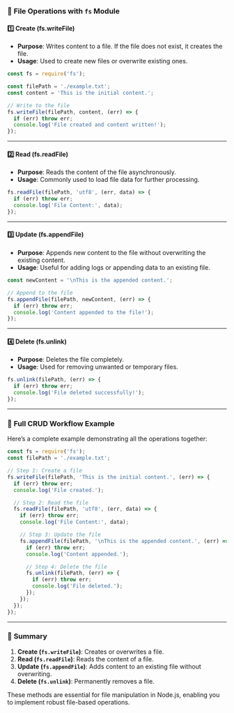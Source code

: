 
### 📄 **File Operations with `fs` Module**

#### 1️⃣ **Create (fs.writeFile)**  
- **Purpose**: Writes content to a file. If the file does not exist, it creates the file.
- **Usage**: Used to create new files or overwrite existing ones.

```javascript
const fs = require('fs');

const filePath = './example.txt';
const content = 'This is the initial content.';

// Write to the file
fs.writeFile(filePath, content, (err) => {
  if (err) throw err;
  console.log('File created and content written!');
});
```

---

#### 2️⃣ **Read (fs.readFile)**  
- **Purpose**: Reads the content of the file asynchronously.
- **Usage**: Commonly used to load file data for further processing.

```javascript
fs.readFile(filePath, 'utf8', (err, data) => {
  if (err) throw err;
  console.log('File Content:', data);
});
```

---

#### 3️⃣ **Update (fs.appendFile)**  
- **Purpose**: Appends new content to the file without overwriting the existing content.
- **Usage**: Useful for adding logs or appending data to an existing file.

```javascript
const newContent = '\nThis is the appended content.';

// Append to the file
fs.appendFile(filePath, newContent, (err) => {
  if (err) throw err;
  console.log('Content appended to the file!');
});
```

---

#### 4️⃣ **Delete (fs.unlink)**  
- **Purpose**: Deletes the file completely.
- **Usage**: Used for removing unwanted or temporary files.

```javascript
fs.unlink(filePath, (err) => {
  if (err) throw err;
  console.log('File deleted successfully!');
});
```

---

### 🔄 **Full CRUD Workflow Example**

Here’s a complete example demonstrating all the operations together:

```javascript
const fs = require('fs');
const filePath = './example.txt';

// Step 1: Create a file
fs.writeFile(filePath, 'This is the initial content.', (err) => {
  if (err) throw err;
  console.log('File created.');

  // Step 2: Read the file
  fs.readFile(filePath, 'utf8', (err, data) => {
    if (err) throw err;
    console.log('File Content:', data);

    // Step 3: Update the file
    fs.appendFile(filePath, '\nThis is the appended content.', (err) => {
      if (err) throw err;
      console.log('Content appended.');

      // Step 4: Delete the file
      fs.unlink(filePath, (err) => {
        if (err) throw err;
        console.log('File deleted.');
      });
    });
  });
});
```

---

### 🚀 **Summary**

1. **Create (`fs.writeFile`)**: Creates or overwrites a file.  
2. **Read (`fs.readFile`)**: Reads the content of a file.  
3. **Update (`fs.appendFile`)**: Adds content to an existing file without overwriting.  
4. **Delete (`fs.unlink`)**: Permanently removes a file.  

These methods are essential for file manipulation in Node.js, enabling you to implement robust file-based operations.